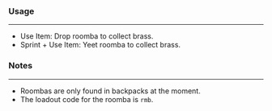 ### Usage
---
- Use Item: Drop roomba to collect brass.
- Sprint + Use Item: Yeet roomba to collect brass.

### Notes
---
- Roombas are only found in backpacks at the moment.
- The loadout code for the roomba is `rmb`.